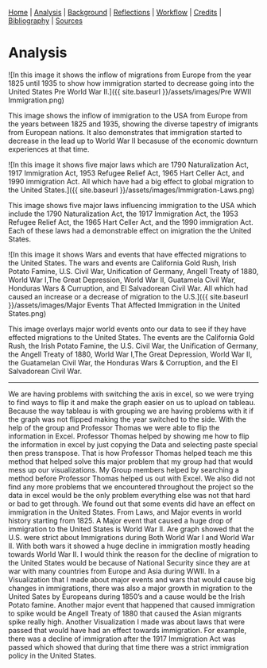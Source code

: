 [Home](https://michaelrappa.github.io/usa-migration/) |
[Analysis](https://michaelrappa.github.io/usa-migration/pages/analysis.html) |
[Background](https://michaelrappa.github.io/usa-migration/pages/background.html) |
[Reflections](https://michaelrappa.github.io/usa-migration/pages/reflections.html) |
[Workflow](https://michaelrappa.github.io/usa-migration/pages/workflow.html) |
[Credits](https://michaelrappa.github.io/usa-migration/pages/credits.html) |
[Bibliography](https://michaelrappa.github.io/usa-migration/pages/bibliography.html) |
[Sources](https://michaelrappa.github.io/usa-migration/pages/sources.html)


# Analysis

![In this image it shows the inflow of migrations from Europe from the year 1825 until 1935 to show how immigration started to decrease going into the United States Pre World War II.]({{ site.baseurl }}/assets/images/Pre WWII Immigration.png)

This image shows the inflow of immigration to the USA from Europe from the years between 1825 and 1935, showing the diverse tapestry of imigrants from European nations. It also demonstrates that immigration started to decrease in the lead up to World War II becasuse of the economic downturn experiences at that time.

![In this image it shows five major laws which are 1790 Naturalization Act, 1917 Immigration Act, 1953 Refugee Relief Act, 1965 Hart Celler Act, and 1990 immigration Act. All which have had a big effect to global migration to the United States.]({{ site.baseurl }}/assets/images/Immigration-Laws.png)

This image shows five major laws influencing immigration to the USA which include the 1790 Naturalization Act, the 1917 Immigration Act, the 1953 Refugee Relief Act, the 1965 Hart Celler Act, and the 1990 immigration Act. Each of these laws had a demonstrable effect on imigration the the United States. 

![In this image it shows Wars and events that have effected migrations to the United States. The wars and events are California Gold Rush, Irish Potato Famine, U.S. Civil War, Unification of Germany, Angell Treaty of 1880, World War I,The Great Depression, World War II, Guatamela Civil War, Honduras Wars & Curruption, and El Salvadorean Civil War. All which had caused an increase or a decrease of migration to the U.S.]({{ site.baseurl }}/assets/images/Major Events That Affected Immigration in the United States.png)

This image overlays major world events onto our data to see if they have effected migrations to the United States. The events are the California Gold Rush, the Irish Potato Famine, the U.S. Civil War, the Unification of Germany, the Angell Treaty of 1880, World War I,The Great Depression, World War II, the Guatamelan Civil War, the Honduras Wars & Corruption, and the El Salvadorean Civil War.

---

We are having problems with switching the axis in excel, so we were trying to find ways to flip it and make the graph easier on us to upload on tableau. Because the way tableau is with grouping we are having problems with it if the graph was not flipped making the year switched to the side. With the help of the group and Professor Thomas we were able to flip the information in Excel. Professor Thomas helped by showing me how to flip the information in excel by just copying the Data and selecting paste special then press transpose. That is how Professor Thomas helped teach me this method that helped solve this major problem that my group had that would mess up our visualizations. My Group members helped by searching a method before Professor Thomas helped us out with Excel. We also did not find any more problems that we encountered throughout the project so the data in excel would be the only problem everything else was not that hard or bad to get through. We found out that some events did have an effect on immigration in the United States. From Laws, and Major events in world history starting from 1825. A Major event that caused a huge drop of immigration to the United States is World War II. Are graph showed that the U.S. were strict about Immigrations during Both World War I and World War II. With both wars it showed a huge decline in immigration mostly heading towards World War II. I would think the reason for the decline of migration to the United States would be because of National Security since they are at war with many countries from Europe and Asia during WWII. In a Visualization that I made about major events and wars that would cause big changes in immigrations, there was also a major growth in migration to the United Sates by Europeans during 1850’s and a cause would be the Irish Potato famine. Another major event that happened that caused immigration to spike would be Angell Treaty of 1880 that caused the Asian migrants spike really high. Another Visualization I made was about laws that were passed that would have had an effect towards immigration. For example, there was a decline of immigration after the 1917 Immigration Act was passed which showed that during that time there was a strict immigration policy in the United States.









